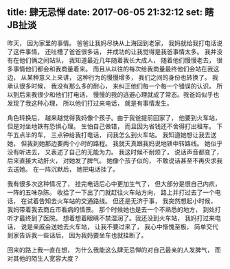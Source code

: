title: 肆无忌惮
date: 2017-06-05 21:32:12
set: 瞎JB扯淡
---

昨天， 因为家里的事情。 爸爸让我妈尽快从上海回到老家， 我妈就给我打电话说了这件事情， 还吐槽了爸爸很多话， 并成功的让我觉得是我爸事情太多。 我并没有在他们俩之间站队， 我知道最近几年随着我长大成人， 随着他们慢慢老去， 很多事情他们都会和我商量着来。 而且从以往的每次给我商量最终他们会站在我这边， 从某种意义上来讲， 这种行为的慢慢增多， 我们之间的身份也转换了。 我承认很多时候， 我没有那么多的耐心， 来纠正他们每一个每一个错误的认识。 所以到后来我很少和他们打电话， 慢慢的我的逃避心理就成了常态。我爸妈似乎也发现了我这种心理， 所以他们打过来电话， 就是有事情发生。

角色转换后， 越来越觉得我妈像个孩子。由于我爸提前回家了， 他要到火车站， 但是对坐地铁有恐惧心理。 生怕自己做错， 而且因为省钱还不舍得打出租车。 下午五点半的车， 三点钟给我打电话， 问我怎么到火车站。 我知道她想让我去送她， 但我到她那边要两个小时的路程。 我就天真跟我妈说地铁中转路线。 她似乎没有听进去， 又表述了自己的无能为力。 我这时候不耐烦了， 说话声音都变了， 后来直接大动肝火， 对她发了脾气。 她像个孩子似的， 不敢说话甚至不再央求我去送她。 在一阵沉默后， 她把电话挂了。


我有很多次这种情况了， 挂完电话后心中更加生气了， 但大部分是恨自己内疚， 一阵的五味杂陈。 收拾了一下出了门就赶往火车站方向， 路上并打过去了一个电话， 在试着告知去火车站的交通路线。 但还是无济于事， 我突然想起小时候， 我妈带着我去商丘市看病的情景。 那个时候她也是去一个不熟悉的地方， 到处打听才最终到了医院。 想着想着眼睛不禁湿润了。我还没到火车站， 我妈打过来电话， 说是亲戚会送她去火车站， 让我不要过来了， 我心中惭愧至极， 简单交代到家告诉我一些话后， 因为我妈要坐车也就挂断了。 


回来的路上我一直在想， 为什么我能这么肆无忌惮的对自己最亲的人发脾气， 而对其他的陌生人宽容大度？ 
